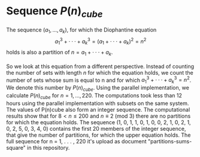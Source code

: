 # Sequence $P(n)_{cube}$
The sequence $(a_1, . . . , a_k)$, for which the Diophantine equation $$a^3_1+ · · · + a^3_k= (a_1 + · · · + a_k)^2 = n^2$$ holds is also a partition of $n = a_1 + · · · + a_k$. \
\
So we look at this equation from a different perspective. Instead of counting the number of sets with length $n$ for which the equation holds, we count the number of sets whose sum is equal to n and for which $a^3_1 +· · ·+a^3_k= n^2$. We denote this number by $P(n)_{cube}$. Using the parallel implementation, we calculate
 $P(n)_{cube}$ for $n = 1, . . . , 220$. The computations took less than 12 hours using the parallel implementation with subsets on the same system. The values of P(n)cube also form an integer sequence. The computational results show that for $8 < n ≤ 200$ and $n ≡ 2$ (mod 3) there are no partitions for which the equation holds. The sequence (1, 0, 1, 1, 0, 1, 0, 0, 2, 1, 0, 2, 1, 0, 2, 5, 0, 3, 4, 0) contains the first 20 members of the integer sequence, that give the number of partitions, for which the upper equation holds. The full sequence for n = 1, . . . , 220 it's upload as document "partitions-sums-square" in this repository. 
